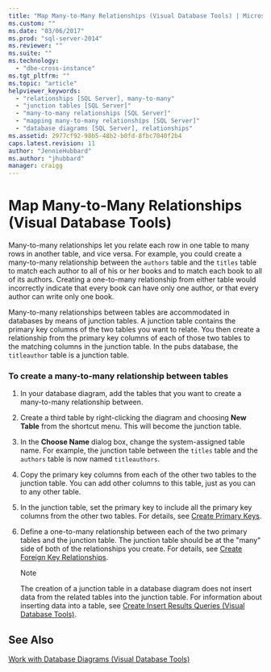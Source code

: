 ```yaml
---
title: "Map Many-to-Many Relationships (Visual Database Tools) | Microsoft Docs"
ms.custom: ""
ms.date: "03/06/2017"
ms.prod: "sql-server-2014"
ms.reviewer: ""
ms.suite: ""
ms.technology: 
  - "dbe-cross-instance"
ms.tgt_pltfrm: ""
ms.topic: "article"
helpviewer_keywords: 
  - "relationships [SQL Server], many-to-many"
  - "junction tables [SQL Server]"
  - "many-to-many relationships [SQL Server]"
  - "mapping many-to-many relationships [SQL Server]"
  - "database diagrams [SQL Server], relationships"
ms.assetid: 2977cf92-98b5-48b2-b0fd-8fbc7040f2b4
caps.latest.revision: 11
author: "JennieHubbard"
ms.author: "jhubbard"
manager: craigg
---
```

# Map Many-to-Many Relationships (Visual Database Tools)
  Many-to-many relationships let you relate each row in one table to many rows in another table, and vice versa. For example, you could create a many-to-many relationship between the `authors` table and the `titles` table to match each author to all of his or her books and to match each book to all of its authors. Creating a one-to-many relationship from either table would incorrectly indicate that every book can have only one author, or that every author can write only one book.  
  
 Many-to-many relationships between tables are accommodated in databases by means of junction tables. A junction table contains the primary key columns of the two tables you want to relate. You then create a relationship from the primary key columns of each of those two tables to the matching columns in the junction table. In the pubs database, the `titleauthor` table is a junction table.  
  
### To create a many-to-many relationship between tables  
  
1.  In your database diagram, add the tables that you want to create a many-to-many relationship between.  
  
2.  Create a third table by right-clicking the diagram and choosing **New Table** from the shortcut menu. This will become the junction table.  
  
3.  In the **Choose Name** dialog box, change the system-assigned table name. For example, the junction table between the `titles` table and the `authors` table is now named `titleauthors`.  
  
4.  Copy the primary key columns from each of the other two tables to the junction table. You can add other columns to this table, just as you can to any other table.  
  
5.  In the junction table, set the primary key to include all the primary key columns from the other two tables. For details, see [Create Primary Keys](../../relational-databases/tables/create-primary-keys.md).  
  
6.  Define a one-to-many relationship between each of the two primary tables and the junction table. The junction table should be at the "many" side of both of the relationships you create. For details, see [Create Foreign Key Relationships](../../relational-databases/tables/create-foreign-key-relationships.md).  
  
    > [!NOTE]  
    >  The creation of a junction table in a database diagram does not insert data from the related tables into the junction table. For information about inserting data into a table, see [Create Insert Results Queries &#40;Visual Database Tools&#41;](visual-database-tools.md).  
  
## See Also  
 [Work with Database Diagrams &#40;Visual Database Tools&#41;](work-with-database-diagrams-visual-database-tools.md)  
  
  